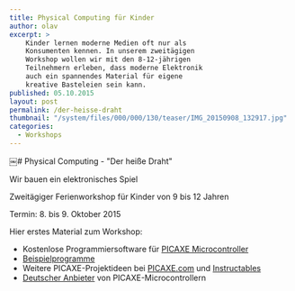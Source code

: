 ```yaml
---
title: Physical Computing für Kinder
author: olav
excerpt: >
    Kinder lernen moderne Medien oft nur als
    Konsumenten kennen. In unserem zweitägigen
    Workshop wollen wir mit den 8-12-jährigen
    Teilnehmern erleben, dass moderne Elektronik
    auch ein spannendes Material für eigene
    kreative Basteleien sein kann.
published: 05.10.2015
layout: post
permalink: /der-heisse-draht
thumbnail: "/system/files/000/000/130/teaser/IMG_20150908_132917.jpg"
categories:
  - Workshops
---
```

￼# Physical Computing - "Der heiße Draht"

Wir bauen ein elektronisches Spiel

Zweitägiger Ferienworkshop für Kinder von 9 bis 12 Jahren

Termin: 8. bis 9. Oktober 2015

Hier erstes Material zum Workshop:

* Kostenlose Programmiersoftware für [PICAXE Microcontroller](http://www.picaxe.com/Software/)
* [Beispielprogramme](https://github.com/tinkerthon/Der-heisse-Draht)
* Weitere PICAXE-Projektideen bei [PICAXE.com](http://www.picaxe.com/Project-Gallery) und [Instructables](http://www.instructables.com/howto/picaxe/)
* [Deutscher Anbieter](http://www.picaxe-shop.de/) von PICAXE-Microcontrollern
